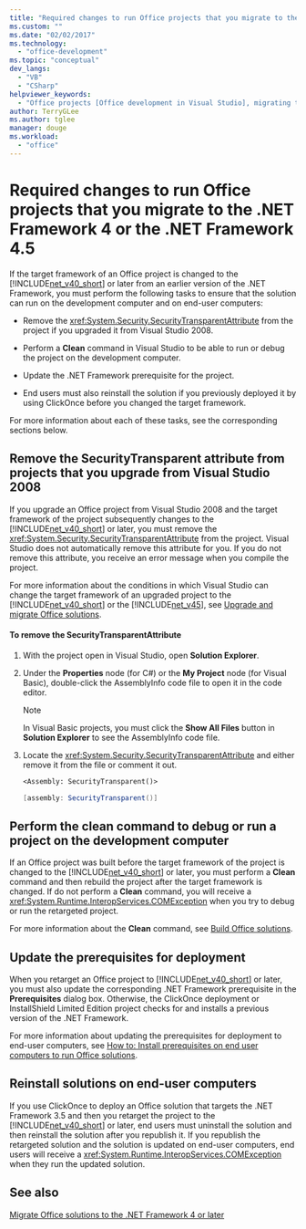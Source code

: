 ```yaml
---
title: "Required changes to run Office projects that you migrate to the .NET Framework 4 or the .NET Framework 4.5"
ms.custom: ""
ms.date: "02/02/2017"
ms.technology: 
  - "office-development"
ms.topic: "conceptual"
dev_langs: 
  - "VB"
  - "CSharp"
helpviewer_keywords: 
  - "Office projects [Office development in Visual Studio], migrating to .NET Framework 4"
author: TerryGLee
ms.author: tglee
manager: douge
ms.workload: 
  - "office"
---
```

# Required changes to run Office projects that you migrate to the .NET Framework 4 or the .NET Framework 4.5
  If the target framework of an Office project is changed to the [!INCLUDE[net_v40_short](../sharepoint/includes/net-v40-short-md.md)] or later from an earlier version of the .NET Framework, you must perform the following tasks to ensure that the solution can run on the development computer and on end-user computers:  
  
-   Remove the <xref:System.Security.SecurityTransparentAttribute> from the project if you upgraded it from Visual Studio 2008.  
  
-   Perform a **Clean** command in Visual Studio to be able to run or debug the project on the development computer.  
  
-   Update the .NET Framework prerequisite for the project.  
  
-   End users must also reinstall the solution if you previously deployed it by using ClickOnce before you changed the target framework.  
  
 For more information about each of these tasks, see the corresponding sections below.  
  
## Remove the SecurityTransparent attribute from projects that you upgrade from Visual Studio 2008  
 If you upgrade an Office project from Visual Studio 2008 and the target framework of the project subsequently changes to the [!INCLUDE[net_v40_short](../sharepoint/includes/net-v40-short-md.md)] or later, you must remove the <xref:System.Security.SecurityTransparentAttribute> from the project. Visual Studio does not automatically remove this attribute for you. If you do not remove this attribute, you receive an error message when you compile the project.  
  
 For more information about the conditions in which Visual Studio can change the target framework of an upgraded project to the [!INCLUDE[net_v40_short](../sharepoint/includes/net-v40-short-md.md)] or the [!INCLUDE[net_v45](../vsto/includes/net-v45-md.md)], see [Upgrade and migrate Office solutions](../vsto/upgrading-and-migrating-office-solutions.md).  
  
#### To remove the SecurityTransparentAttribute  
  
1.  With the project open in Visual Studio, open **Solution Explorer**.  
  
2.  Under the **Properties** node (for C#) or the **My Project** node (for Visual Basic), double-click the AssemblyInfo code file to open it in the code editor.  
  
    > [!NOTE]  
    >  In Visual Basic projects, you must click the **Show All Files** button in **Solution Explorer** to see the AssemblyInfo code file.  
  
3.  Locate the <xref:System.Security.SecurityTransparentAttribute> and either remove it from the file or comment it out.  
  
    ```vb  
    <Assembly: SecurityTransparent()>  
    ```  
  
    ```csharp  
    [assembly: SecurityTransparent()]  
    ```  
  
## Perform the clean command to debug or run a project on the development computer  
 If an Office project was built before the target framework of the project is changed to the [!INCLUDE[net_v40_short](../sharepoint/includes/net-v40-short-md.md)] or later, you must perform a **Clean** command and then rebuild the project after the target framework is changed. If do not perform a **Clean** command, you will receive a <xref:System.Runtime.InteropServices.COMException> when you try to debug or run the retargeted project.  
  
 For more information about the **Clean** command, see [Build Office solutions](../vsto/building-office-solutions.md).  
  
## Update the prerequisites for deployment  
 When you retarget an Office project to [!INCLUDE[net_v40_short](../sharepoint/includes/net-v40-short-md.md)] or later, you must also update the corresponding .NET Framework prerequisite in the **Prerequisites** dialog box. Otherwise, the ClickOnce deployment or InstallShield Limited Edition project checks for and installs a previous version of the .NET Framework.  
  
 For more information about updating the prerequisites for deployment to end-user computers, see [How to: Install prerequisites on end user computers to run Office solutions](http://msdn.microsoft.com/74dd2c52-838f-4abf-b2b4-4d7b0c2a0a98).  
  
## Reinstall solutions on end-user computers  
 If you use ClickOnce to deploy an Office solution that targets the .NET Framework 3.5 and then you retarget the project to the [!INCLUDE[net_v40_short](../sharepoint/includes/net-v40-short-md.md)] or later, end users must uninstall the solution and then reinstall the solution after you republish it. If you republish the retargeted solution and the solution is updated on end-user computers, end users will receive a <xref:System.Runtime.InteropServices.COMException> when they run the updated solution.  
  
## See also  
 [Migrate Office solutions to the .NET Framework 4 or later](../vsto/migrating-office-solutions-to-the-dotnet-framework-4-or-later.md)  
  
  